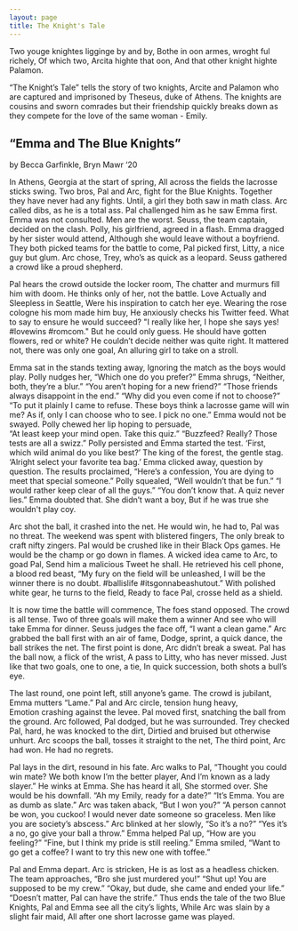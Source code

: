 ```yaml
---
layout: page
title: The Knight's Tale
---
```


Two youge knightes ligginge by and by,
Bothe in oon armes, wroght ful richely,
Of which two, Arcita highte that oon,
And that other knight highte Palamon.

“The Knight’s Tale” tells the story of two knights, Arcite and Palamon who are captured and imprisoned by Theseus, duke of Athens. The knights are cousins and sworn comrades but their friendship quickly breaks down as they compete for the love of the same woman - Emily.   


## “Emma and The Blue Knights”   
by Becca Garfinkle, Bryn Mawr ‘20

In Athens, Georgia at the start of spring, 
All across the fields the lacrosse sticks swing. 
Two bros, Pal and Arc, fight for the Blue Knights. 
Together they have never had any fights. 
Until, a girl they both saw in math class. 
Arc called dibs, as he is a total ass.
Pal challenged him as he saw Emma first. 
Emma was not consulted. Men are the worst. 
Seuss, the team captain, decided on the clash. 
Polly, his girlfriend, agreed in a flash. 
Emma dragged by her sister would attend, 
Although she would leave without a boyfriend. 
They both picked teams for the battle to come, 
Pal picked first, Litty, a nice guy but glum. 
Arc chose, Trey, who’s as quick as a leopard. 
Seuss gathered a crowd like a proud shepherd. 

Pal hears the crowd outside the locker room, 
The chatter and murmurs fill him with doom. 
He thinks only of her, not the battle. 
Love Actually and Sleepless in Seattle, 
Were his inspiration to catch her eye. 
Wearing the rose cologne his mom made him buy, 
He anxiously checks his Twitter feed. 
What to say to ensure he would succeed? 
"I really like her, I hope she says yes!
#lovewins #romcom." But he could only guess. 
He should have gotten flowers, red or white? 
He couldn’t decide neither was quite right. 
It mattered not, there was only one goal, 
An alluring girl to take on a stroll. 

Emma sat in the stands texting away,
 Ignoring the match as the boys would play. 
Polly nudges her, “Which one do you prefer?” 
Emma shrugs, “Neither, both, they’re a blur.” 
“You aren’t hoping for a new friend?” 
“Those friends always disappoint in the end.” 
“Why did you even come if not to choose?” 
“To put it plainly I came to refuse. 
These boys think a lacrosse game will win me?
As if, only I can choose who to see.
I pick no one.” Emma would not be swayed. 
Polly chewed her lip hoping to persuade,  
 “At least keep your mind open. Take this quiz.” 
“Buzzfeed? Really? Those tests are all a swizz.” 
Polly persisted and Emma started the test. 
‘First, which wild animal do you like best?’ 
The king of the forest, the gentle stag. 
‘Alright select your favorite tea bag.’ 
Emma clicked away, question by question. 
The results proclaimed, “Here’s a confession, 
You are dying to meet that special someone.” 
Polly squealed, “Well wouldn’t that be fun.” 
“I would rather keep clear of all the guys.” 
“You don’t know that. A quiz never lies.” 
Emma doubted that. She didn’t want a boy, 
But if he was true she wouldn't play coy.

Arc shot the ball, it crashed into the net.
He would win, he had to, Pal was no threat. 
The weekend was spent with blistered fingers, 
The only break to craft nifty zingers. 
Pal would be crushed like in their Black Ops games. 
He would be the champ or go down in flames. 
A wicked idea came to Arc, to goad Pal, 
Send him a malicious Tweet he shall. 
He retrieved his cell phone, a blood red beast, 
“My fury on the field will be unleashed, 
I will be the winner there is no doubt. 
#ballislife #itsgonnabeashutout.” 
With polished white gear, he turns to the field, 
Ready to face Pal, crosse held as a shield. 

It is now time the battle will commence,
The foes stand opposed. The crowd is all tense. 
Two of three goals will make them a winner
And see who will take Emma for dinner. 
Seuss judges the face off, “I want a clean game.” 
Arc grabbed the ball first with an air of fame, 
Dodge, sprint, a quick dance, the ball strikes the net. 
The first point is done, Arc didn’t break a sweat. 
Pal has the ball now, a flick of the wrist, 
A pass to Litty, who has never missed. 
Just like that two goals, one to one, a tie, 
In quick succession, both shots a bull’s eye. 

The last round, one point left, still anyone’s game. 
The crowd is jubilant, Emma mutters “Lame.” 
Pal and Arc circle, tension hung heavy,  
Emotion crashing against the levee. 
Pal moved first, snatching the ball from the ground. 
Arc followed, Pal dodged, but he was surrounded. 
Trey checked Pal, hard, he was knocked to the dirt,
Dirtied and bruised but otherwise unhurt. 
Arc scoops the ball, tosses it straight to the net, 
The third point, Arc had won. He had no regrets. 

Pal lays in the dirt, resound in his fate. 
Arc walks to Pal, “Thought you could win mate?
We both know I’m the better player, 
And I’m known as a lady slayer.” 
He winks at Emma. She has heard it all, 
She stormed over. She would be his downfall. 
“Ah my Emily, ready for a date?” 
“It’s Emma. You are as dumb as slate.” 
Arc was taken aback, “But I won you?” 
“A person cannot be won, you cuckoo!
I would never date someone so graceless. 
Men like you are society’s abscess.” 
Arc blinked at her slowly, “So it’s a no?” 
“Yes it’s a no, go give your ball a throw.” 
Emma helped Pal up, “How are you feeling?” 
“Fine, but I think my pride is still reeling.” 
Emma smiled, “Want to go get a coffee?
I want to try this new one with toffee.” 

Pal and Emma depart. Arc is stricken, 
He is as lost as a headless chicken. 
The team approaches, “Bro she just murdered you!” 
“Shut up! You are supposed to be my crew.” 
“Okay, but dude, she came and ended your life.” 
“Doesn’t matter, Pal can have the strife.” 
Thus ends the tale of the two Blue Knights, 
Pal and Emma see all the city’s lights, 
While Arc was slain by a slight fair maid, 
All after one short lacrosse game was played. 
